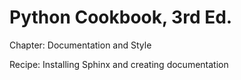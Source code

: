 # Python Cookbook, 3rd Ed.

Chapter: Documentation and Style

Recipe: Installing Sphinx and creating documentation

